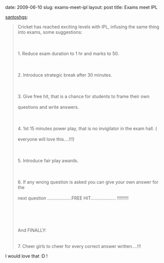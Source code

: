 date: 2009-06-10
slug: exams-meet-ipl
layout: post
title: Exams meet IPL


<p><a href="http://santosh.gs/post/120958139/how-our-exams-would-be-if-the-ipl-took-over" target="_blank">santoshgs</a>:</p>



<blockquote>Cricket has reached exciting levels with IPL, infusing the same thing into exams, some suggestions:<br/><br/><br/><br/>1. Reduce exam duration to 1 hr and marks to 50.<br/><br/><br/><br/>2. Introduce strategic break after 30 minutes.<br/><br/><br/><br/>3. Give free hit, that is a chance for students to frame their own<br/><br/>questions and write answers.<br/><br/><br/><br/>4. 1st 15 minutes power play, that is no invigilator in the exam hall. (<br/><br/>everyone will love this….!!!)<br/><br/><br/><br/>5. Introduce fair play awards.<br/><br/><br/><br/>6. If any wrong question is asked you can give your own answer for the<br/><br/>next question ……………….FREE HIT………………..&#160;!!!!!!!!!<br/><br/><br/><br/><br/><br/>And FINALLY:<br/><br/><br/>7. Cheer girls to cheer for every correct answer written….!!!</blockquote>



<p>I would love that :D&#160;!</p>
